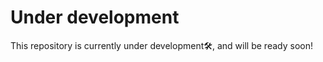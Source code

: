 <!-- <table align='center' border='0'><tr><td><img src='https://github.com/AshishAntil07/AshishAntil07/blob/home/5pointedStar.svg' height='65px' width='65px'></td> <td><h1>Typing Text</h1></td></tr></table>

A typing SVG image to enhance your READMEs' appearance.

## 👁 Preview :
<div align='center'>

  [![About Me](https://type-svg.herokuapp.com/?text=Hey+There!+|+It's+a+typing+SVG&size=20&alignment=center&family=consolas,%20fira%20code&color=green&timePerChar=100&rest=1000)](https://github.com/AshishAntil07/TypingText)
  
</div>
-->

# Under development

This repository is currently under development🛠, and will be ready soon!
